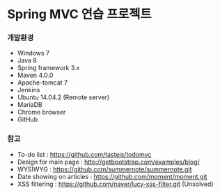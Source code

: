 # Spring MVC 연습 프로젝트

### 개발환경
* Windows 7
* Java 8
* Spring framework 3.x
* Maven 4.0.0
* Apache-tomcat 7
* Jenkins
* Ubuntu 14.04.2 (Remote server)
* MariaDB
* Chrome browser
* GitHub

### 참고
* To-do list : https://github.com/tastejs/todomvc
* Design for main page : http://getbootstrap.com/examples/blog/
* WYSIWYG : https://github.com/summernote/summernote.git
* Date showing on articles : https://github.com/moment/moment.git
* XSS filtering : https://github.com/naver/lucy-xss-filter.git (Unsolved)
